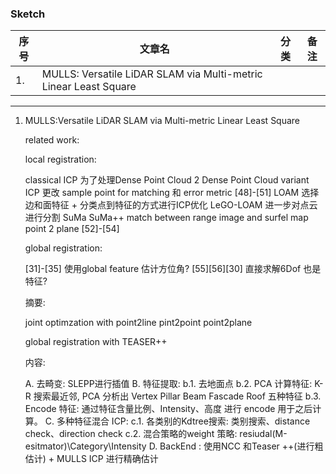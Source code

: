 <!--
 * @Author: Liu Weilong
 * @Date: 2021-06-10 11:47:09
 * @LastEditors: Liu Weilong
 * @LastEditTime: 2021-06-10 15:32:34
 * @Description: 
 * 调研笔记
-->
### Sketch
序号|文章名|分类|备注
---|----|---|---
1. |MULLS: Versatile LiDAR SLAM via Multi-metric Linear Least Square||


-------

1. MULLS:Versatile LiDAR SLAM via Multi-metric Linear Least Square
   
   related work:

   local registration:

   classical ICP 为了处理Dense Point Cloud 2 Dense Point Cloud
   variant ICP   更改 sample point for matching 和 error metric [48]-[51]
   LOAM          选择 边和面特征 + 分类点到特征的方式进行ICP优化
   LeGO-LOAM     进一步对点云进行分割
   SuMa SuMa++   match between range image and surfel map
   point 2 plane [52]-[54]

   global registration:
   
   [31]-[35]     使用global feature 估计方位角?
   [55][56][30]  直接求解6Dof 也是特征?

   摘要:
   
   joint optimzation with point2line pint2point point2plane 

   global registration with TEASER++

   内容:

   A. 去畸变: SLEPP进行插值
   B. 特征提取:
      b.1. 去地面点
      b.2. PCA 计算特征: K-R 搜索最近邻, PCA 分析出  Vertex Pillar Beam Fascade Roof 五种特征
      b.3. Encode 特征: 通过特征含量比例、Intensity、高度 进行 encode 用于之后计算。
   C. 多种特征混合 ICP:
      c.1. 各类别的Kdtree搜索: 类别搜索、distance check、direction check
      c.2. 混合策略的weight 策略: resiudal(M-esitmator)\Category\Intensity
   D. BackEnd : 使用NCC 和Teaser ++(进行粗估计) + MULLS ICP 进行精确估计






